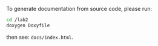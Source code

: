 To generate documentation from source code, please run:

```bash
cd /lab2
doxygen Doxyfile
```

then see: `docs/index.html`.